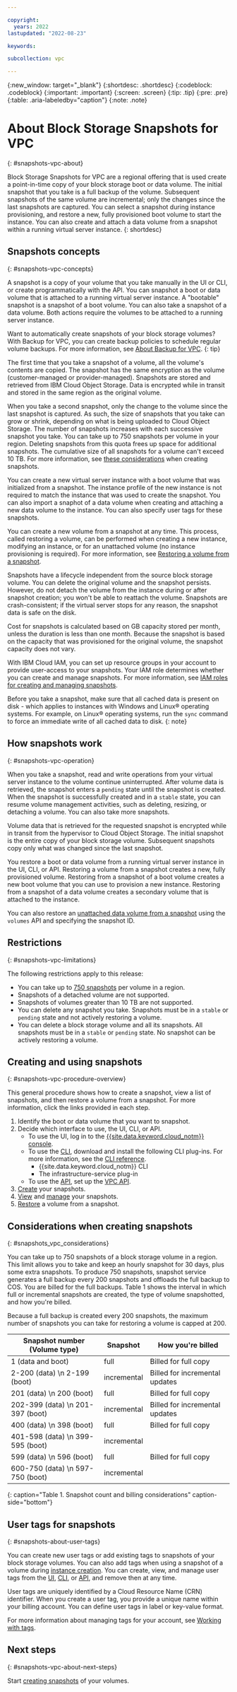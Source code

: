 ```yaml
---

copyright:
  years: 2022
lastupdated: "2022-08-23"

keywords:

subcollection: vpc

---
```

{:new_window: target="_blank"}
{:shortdesc: .shortdesc}
{:codeblock: .codeblock}
{:important: .important}
{:screen: .screen}
{:tip: .tip}
{:pre: .pre}
{:table: .aria-labeledby="caption"}
{:note: .note}

# About Block Storage Snapshots for VPC
{: #snapshots-vpc-about}

Block Storage Snapshots for VPC are a regional offering that is used create a point-in-time copy of your block storage boot or data volume. The initial snapshot that you take is a full backup of the volume. Subsequent snapshots of the same volume are incremental; only the changes since the last snapshots are captured. You can select a snapshot during instance provisioning, and restore a new, fully provisioned boot volume to start the instance. You can also create and attach a data volume from a snapshot within a running virtual server instance.
{: shortdesc}

## Snapshots concepts
{: #snapshots-vpc-concepts}

A snapshot is a copy of your volume that you take manually in the UI or CLI, or create programmatically with the API. You can snapshot a boot or data volume that is attached to a running virtual server instance. A "bootable" snapshot is a snapshot of a boot volume. You can also take a snapshot of a data volume. Both actions require the volumes to be attached to a running server instance.

Want to automatically create snapshots of your block storage volumes? With Backup for VPC, you can create backup policies to schedule regular volume backups. For more information, see [About Backup for VPC](/docs/vpc?topic=vpc-backup-service-about).
{: tip}

The first time that you take a snapshot of a volume, all the volume's contents are copied. The snapshot has the same encryption as the volume (customer-managed or provider-managed). Snapshots are stored and retrieved from IBM Cloud Object Storage. Data is encrypted while in transit and stored in the same region as the original volume.

When you take a second snapshot, only the change to the volume since the last snapshot is captured. As such, the size of snapshots that you take can grow or shrink, depending on what is being uploaded to Cloud Object Storage. The number of snapshots increases with each successive snapshot you take. You can take up to 750 snapshots per volume in your region. Deleting snapshots from this quota frees up space for additional snapshots. The cumulative size of all snapshots for a volume can't exceed 10 TB. For more information, see [these considerations](#snapshots_vpc_considerations) when creating snapshots.

You can create a new virtual server instance with a boot volume that was initialized from a snapshot. The instance profile of the new instance is not required to match the instance that was used to create the snapshot. You can also import a snaphot of a data volume when creating and attaching a new data volume to the instance. You can also specify user tags for these snapshots.

You can create a new volume from a snapshot at any time. This process, called restoring a volume, can be performed when creating a new instance, modifying an instance, or for an unattached volume (no instance provisioning is required). For more information, see [Restoring a volume from a snapshot](/docs/vpc?topic=vpc-snapshots-vpc-restore).

Snapshots have a lifecycle independent from the source block storage volume. You can delete the original volume and the snapshot persists. However, do not detach the volume from the instance during or after snapshot creation; you won't be able to reattach the volume. Snapshots are crash-consistent; if the virtual server stops for any reason, the snapshot data is safe on the disk.

Cost for snapshots is calculated based on GB capacity stored per month, unless the duration is less than one month. Because the snapshot is based on the capacity that was provisioned for the original volume, the snapshot capacity does not vary.

With IBM Cloud IAM, you can set up resource groups in your account to provide user-access to your snapshots. Your IAM role determines whether you can create and manage snapshots. For more information, see [IAM roles for creating and managing snapshots](/docs/vpc?topic=vpc-snapshots-vpc-manage#snapshots-vpc-iam).

Before you take a snapshot, make sure that all cached data is present on disk - which applies to instances with Windows and Linux&reg; operating systems. For example, on Linux&reg; operating systems, run the `sync` command to force an immediate write of all cached data to disk.
{: note}

## How snapshots work
{: #snapshots-vpc-operation}

When you take a snapshot, read and write operations from your virtual server instance to the volume continue uninterrupted. After volume data is retrieved, the snapshot enters a `pending` state until the snapshot is created. When the snapshot is successfully created and in a `stable` state, you can resume volume management activities, such as deleting, resizing, or detaching a volume. You can also take more snapshots.

Volume data that is retrieved for the requested snapshot is encrypted while in transit from the hypervisor to Cloud Object Storage.
The initial snapshot is the entire copy of your block storage volume. Subsequent snapshots copy only what was changed since the last snapshot.

You restore a boot or data volume from a running virtual server instance in the UI, CLI, or API. Restoring a volume from a snapshot creates a new, fully provisioned volume. Restoring from a snapshot of a boot volume creates a new boot volume that you can use to provision a new instance. Restoring from a snapshot of a data volume creates a secondary volume that is attached to the instance.

You can also restore an [unattached data volume from a snapshot](/docs/vpc?topic=vpc-snapshots-vpc-restore&interface=api#restoring-from-an-unattached-snapshot) using the `volumes` API and specifying the snapshot ID.

## Restrictions
{: #snapshots-vpc-limitations}

The following restrictions apply to this release:

* You can take up to [750 snapshots](#snapshots_vpc_considerations) per volume in a region.
* Snapshots of a detached volume are not supported.
* Snapshots of volumes greater than 10 TB are not supported.
* You can delete any snapshot you take. Snapshots must be in a `stable` or `pending` state and not actively restoring a volume.
* You can delete a block storage volume and all its snapshots. All snapshots must be in a `stable` or `pending` state. No snapshot can be actively restoring a volume.

## Creating and using snapshots
{: #snapshots-vpc-procedure-overview}

This general procedure shows how to create a snapshot, view a list of snapshots, and then restore a volume from a snapshot. For more information, click the links provided in each step.

1. Identify the boot or data volume that you want to snapshot.
2. Decide which interface to use, the UI, CLI, or API.
   * To use the UI, log in to the [{{site.data.keyword.cloud_notm}} console](/docs/vpc?topic=vpc-snapshots-vpc-create#snapshots-vpc-create-ui).
   * To use the [CLI](/docs/vpc?topic=vpc-snapshots-vpc-create#snapshots-vpc-create-cli), download and install the following CLI plug-ins. For more information, see the [CLI reference](/docs/vpc?topic=vpc-infrastructure-cli-plugin-vpc-reference).
      - {{site.data.keyword.cloud_notm}} CLI
      - The infrastructure-service plug-in
   * To use the [API](/docs/vpc?topic=vpc-snapshots-vpc-create#snapshots-vpc-create-api), set up the [VPC API](https://{DomainName}/apidocs/vpc).
3. [Create](/docs/vpc?topic=vpc-snapshots-vpc-create#snapshots-vpc-create) your snapshots.
4. [View](/docs/vpc?topic=vpc-snapshots-vpc-view#snapshots-vpc-view) and [manage](/docs/vpc?topic=vpc-snapshots-vpc-manage#snapshots-vpc-manage) your snapshots.
5. [Restore](/docs/vpc?topic=vpc-snapshots-vpc-restore#snapshots-vpc-restore) a volume from a snapshot.

## Considerations when creating snapshots
{: #snapshots_vpc_considerations}

You can take up to 750 snapshots of a block storage volume in a region. This limit allows you to take and keep an hourly snapshot for 30 days, plus some extra snapshots. To produce 750 snapshots, snapshot service generates a full backup every 200 snapshots and offloads the full backup to COS. You are billed for the full backups. Table 1 shows the interval in which full or incremental snapshots are created, the type of volume snapshotted, and how you're billed. 

Because a full backup is created every 200 snapshots, the maximum number of snapshots you can take for restoring a volume is capped at 200.

| Snapshot number (Volume type) | Snapshot | How you're billed |
|-------------------------------|----------|-------------------|
| 1 (data and boot) | full | Billed for full copy |
| 2-200 (data) \n 2-199 (boot) | incremental | Billed for incremental updates |
| 201 (data) \n 200 (boot) | full | Billed for full copy |
| 202-399 (data) \n 201-397 (boot) | incremental | Billed for incremental updates |
| 400 (data) \n 398 (boot) | full | Billed for full copy |
| 401-598 (data) \n 399-595 (boot)| incremental | | Billed for incremental updates |
| 599 (data) \n 596 (boot) | full | Billed for full copy |
| 600-750 (data) \n 597-750 (boot) |  incremental | | Billed for incremental updates |
{: caption="Table 1. Snapshot count and billing considerations" caption-side="bottom"}

## User tags for snapshots
{: #snapshots-about-user-tags}

You can create new user tags or add existing tags to snapshots of your block storage volumes. You can also add tags when using a snapshot of a volume during [instance creation](/docs/vpc?topic=vpc-creating-block-storage&interface=ui#create-from-vsi). You can create, view, and manage user tags from the [UI](/docs/vpc?topic=vpc-snapshots-vpc-manage&interface=ui#snapshots-vpc-add-tags-ui), [CLI](/docs/vpc?topic=vpc-snapshots-vpc-manage&interface=cli#snapshots-vpc-add-tags-cli), or [API](/docs/vpc?topic=vpc-snapshots-vpc-manage&interface=cli#snapshots-vpc-add-tags-cli), and remove then at any time. 

User tags are uniquely identified by a Cloud Resource Name (CRN) identifier. When you create a user tag, you provide a unique name within your billing account. You can define user tags in label or key-value format.

For more information about managing tags for your account, see [Working with tags](/docs/account?topic=account-tag&interface=ui).

## Next steps
{: #snapshots-vpc-about-next-steps}

Start [creating snapshots](/docs/vpc?topic=vpc-snapshots-vpc-create#snapshots-vpc-create) of your volumes.
